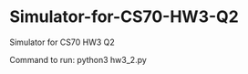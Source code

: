 Simulator-for-CS70-HW3-Q2
=========================

Simulator for CS70 HW3 Q2

Command to run: python3 hw3_2.py
